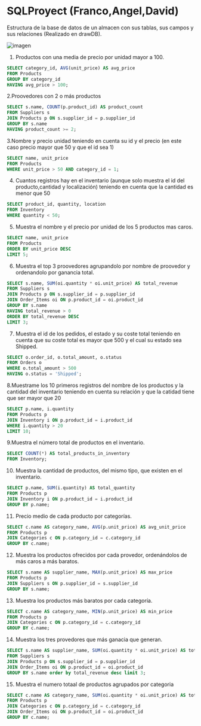

# SQLProyect (Franco,Angel,David)

Estructura de la base de datos de un almacen con sus tablas, sus campos y sus relaciones (Realizado en drawDB).

![imagen](https://github.com/user-attachments/assets/1f3d970d-4e19-4bd1-bb73-30c94c0e014d)


1. Productos con una media de precio por unidad mayor a 100.
```sql
SELECT category_id, AVG(unit_price) AS avg_price
FROM Products
GROUP BY category_id
HAVING avg_price > 100;
```
2.Proovedores con 2 o más productos
```sql
SELECT s.name, COUNT(p.product_id) AS product_count
FROM Suppliers s
JOIN Products p ON s.supplier_id = p.supplier_id
GROUP BY s.name
HAVING product_count >= 2;
```
3.Nombre y precio unidad teniendo en cuenta su id y el precio (en este caso precio mayor que 50 y que el id sea 1)
```sql
SELECT name, unit_price
FROM Products
WHERE unit_price > 50 AND category_id = 1;
```
4. Cuantos registros hay en el inventario (aunque solo muestra el id del producto,cantidad y localización) teniendo en cuenta que la cantidad es menor que 50
```sql
SELECT product_id, quantity, location
FROM Inventory
WHERE quantity < 50;
```
5. Muestra el nombre y el precio por unidad de los 5 productos mas caros.
```sql
SELECT name, unit_price
FROM Products
ORDER BY unit_price DESC
LIMIT 5;
```
6. Muestra el top 3 proovedores agrupandolo por nombre de proovedor y ordenandolo por ganancia total.
```sql
SELECT s.name, SUM(oi.quantity * oi.unit_price) AS total_revenue
FROM Suppliers s
JOIN Products p ON s.supplier_id = p.supplier_id
JOIN Order_Items oi ON p.product_id = oi.product_id
GROUP BY s.name
HAVING total_revenue > 0
ORDER BY total_revenue DESC
LIMIT 3;

```
7. Muestra el id de los pedidos, el estado y su coste total teniendo en cuenta que su coste total es mayor que 500 y el cual su estado sea Shipped.
```sql
SELECT o.order_id, o.total_amount, o.status
FROM Orders o
WHERE o.total_amount > 500
HAVING o.status = 'Shipped';
```
8.Muestrame los 10 primeros registros del nombre de los productos y la cantidad del inventario teniendo en cuenta su relación y que la catidad tiene que ser mayor que 20
```sql
SELECT p.name, i.quantity
FROM Products p
JOIN Inventory i ON p.product_id = i.product_id
WHERE i.quantity > 20
LIMIT 10;
```
9.Muestra el número total de productos en el inventario. 
```sql
SELECT COUNT(*) AS total_products_in_inventory
FROM Inventory;

```
10. Muestra la cantidad de productos, del mismo tipo, que existen en el inventario.
```sql
SELECT p.name, SUM(i.quantity) AS total_quantity
FROM Products p
JOIN Inventory i ON p.product_id = i.product_id
GROUP BY p.name;

```
11. Precio medio de cada producto por categorías.
```sql
SELECT c.name AS category_name, AVG(p.unit_price) AS avg_unit_price
FROM Products p
JOIN Categories c ON p.category_id = c.category_id
GROUP BY c.name;

```
12. Muestra los productos ofrecidos por cada provedor, ordenándolos de más caros a más baratos. 
```sql
SELECT s.name AS supplier_name, MAX(p.unit_price) AS max_price
FROM Products p
JOIN Suppliers s ON p.supplier_id = s.supplier_id
GROUP BY s.name;

```
13. Muestra los productos más baratos por cada categoría.
```sql
SELECT c.name AS category_name, MIN(p.unit_price) AS min_price
FROM Products p
JOIN Categories c ON p.category_id = c.category_id
GROUP BY c.name;

```
14. Muestra los tres provedores que más ganacia que generan.
```sql
SELECT s.name AS supplier_name, SUM(oi.quantity * oi.unit_price) AS total_revenue
FROM Suppliers s
JOIN Products p ON s.supplier_id = p.supplier_id
JOIN Order_Items oi ON p.product_id = oi.product_id
GROUP BY s.name order by total_revenue desc limit 3;
```
15. Muestra el numero totaal de productos agrupados por categoria 
```sql
SELECT c.name AS category_name, SUM(oi.quantity * oi.unit_price) AS total_revenue
FROM Products p
JOIN Categories c ON p.category_id = c.category_id
JOIN Order_Items oi ON p.product_id = oi.product_id
GROUP BY c.name;
```
